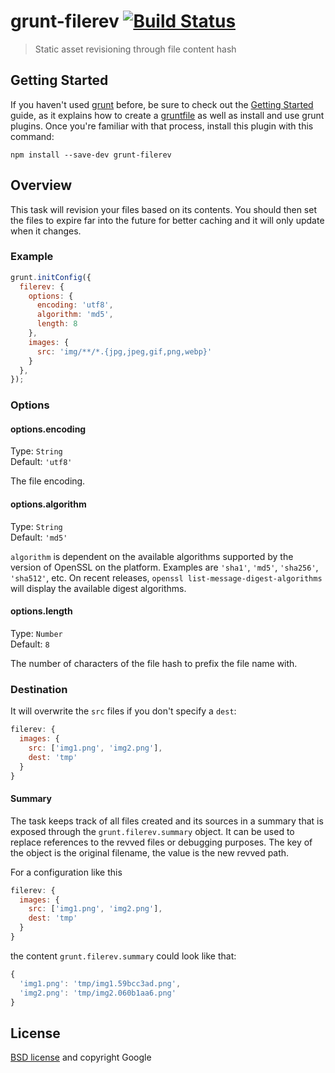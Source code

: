 # grunt-filerev [![Build Status](https://secure.travis-ci.org/yeoman/grunt-filerev.png?branch=master)](http://travis-ci.org/yeoman/grunt-filerev)

> Static asset revisioning through file content hash


## Getting Started

If you haven't used [grunt][] before, be sure to check out the [Getting Started][] guide, as it explains how to create a [gruntfile][Getting Started] as well as install and use grunt plugins. Once you're familiar with that process, install this plugin with this command:

```shell
npm install --save-dev grunt-filerev
```

[grunt]: http://gruntjs.com
[Getting Started]: https://github.com/gruntjs/grunt/blob/devel/docs/getting_started.md


## Overview

This task will revision your files based on its contents. You should then set the files to expire far into the future for better caching and it will only update when it changes.


### Example

```js
grunt.initConfig({
  filerev: {
    options: {
      encoding: 'utf8',
      algorithm: 'md5',
      length: 8
    },
    images: {
      src: 'img/**/*.{jpg,jpeg,gif,png,webp}'
    }
  },
});
```


### Options

#### options.encoding

Type: `String`  
Default: `'utf8'`

The file encoding.

#### options.algorithm

Type: `String`  
Default: `'md5'`

`algorithm` is dependent on the available algorithms supported by the version of OpenSSL on the platform. Examples are `'sha1'`, `'md5'`, `'sha256'`, `'sha512'`, etc. On recent releases, `openssl list-message-digest-algorithms` will display the available digest algorithms.

#### options.length

Type: `Number`  
Default: `8`

The number of characters of the file hash to prefix the file name with.

### Destination

It will overwrite the `src` files if you don't specify a `dest`:

```js
filerev: {
  images: {
    src: ['img1.png', 'img2.png'],
    dest: 'tmp'
  }
}
```
#### Summary

The task keeps track of all files created and its sources in a summary that is
exposed through the `grunt.filerev.summary` object. It can be used to replace
references to the revved files or debugging purposes. The key of the object is
the original filename, the value is the new revved path.

For a configuration like this

```js
filerev: {
  images: {
    src: ['img1.png', 'img2.png'],
    dest: 'tmp'
  }
}
```

the content `grunt.filerev.summary` could look like that:

```js
{
  'img1.png': 'tmp/img1.59bcc3ad.png',
  'img2.png': 'tmp/img2.060b1aa6.png'
}
```

## License

[BSD license](http://opensource.org/licenses/bsd-license.php) and copyright Google
